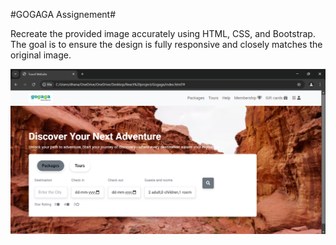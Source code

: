  #GOGAGA Assignement#
 
 Recreate the provided image accurately using HTML, CSS, and Bootstrap. The goal is to ensure the design is fully responsive and closely matches the original image.
 
![alt text](images/image.png)
